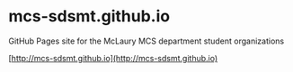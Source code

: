 # mcs-sdsmt.github.io
GitHub Pages site for the McLaury MCS department student organizations

[http://mcs-sdsmt.github.io](http://mcs-sdsmt.github.io)
